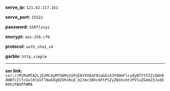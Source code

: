 **serve_ip:** `121.42.217.161`

**serve_port:** `25522`

**password:** `SSRflxxyz`

**encrypt:** `aes-256-cfb`

**protocol:** `auth_sha1_v4`

**garble:** `http_simple`

- - - -

**ssr link:** `ssr://MjMuMTA2LjEzMC4yMTU6MjU1MjE6YXV0aF9zaGExX3Y0OmFlcy0yNTYtY2ZiOmh0dHBfc2ltcGxlOlUxTlNabXg0ZUhsNi8_b2Jmc3BhcmFtPSZyZW1hcmtzPVluZG4mZ3JvdXA9VzFWVFFWMA`